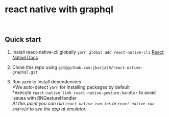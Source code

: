 <h1>react native with graphql</h1>
<br />

## Quick start

1. Install react-native-cli globally `yarn global add react-native-cli` 
  <a href="https://facebook.github.io/react-native/docs/getting-started">React Native Docs</a>

2. Clone this repo using `git@github.com:jborja79/react-native-graphql.git`

1. Run `yarn` to install dependencies<br />
   *We auto-detect `yarn` for installing packages by default<br />
   *execute `react-native link react-native-gesture-handler` to avoid issues with RNGestureHandler<br />
   *At this point you can run `react-native run-ios` or `react-native run-android` to see the app at emulator.*
